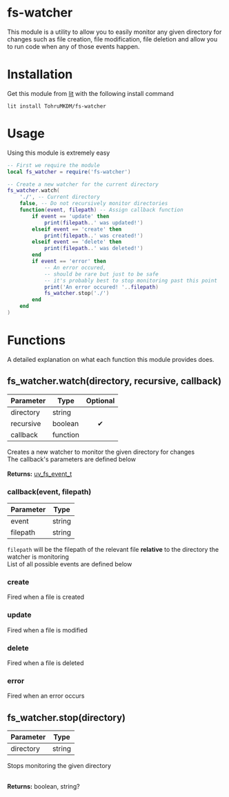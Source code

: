 # fs-watcher
This module is a utility to allow you to easily monitor any given directory for changes such as file creation, file modification, file deletion and allow you to run code when any of those events happen.

# Installation
Get this module from [lit](https://luvit.io/lit.html) with the following install command
```
lit install TohruMKDM/fs-watcher
```

# Usage
Using this module is extremely easy
```lua
-- First we require the module
local fs_watcher = require('fs-watcher')

-- Create a new watcher for the current directory
fs_watcher.watch(
    './', -- Current directory
    false, -- Do not recursively monitor directories
    function(event, filepath) -- Assign callback function
        if event == 'update' then
            print(filepath..' was updated!')
        elseif event == 'create' then
            print(filepath..' was created!')
        elseif event == 'delete' then
            print(filepath..' was deleted!')
        end
        if event == 'error' then
            -- An error occured, 
            -- should be rare but just to be safe 
            -- it's probably best to stop monitoring past this point
            print('An error occured! '..filepath)
            fs_watcher.stop('./')
        end
    end
)
```

# Functions
A detailed explanation on what each function this module provides does.
## fs_watcher.watch(directory, recursive, callback)
| Parameter |   Type   | Optional |
| --------- | -------- |:--------:|
| directory | string   |          |
| recursive | boolean  |     ✔    |
| callback  | function |          |
Creates a new watcher to monitor the given directory for changes</br>
The callback's parameters are defined below</br></br>
**Returns:** [uv_fs_event_t](https://github.com/luvit/luv/blob/master/docs.md#uv_fs_event_t--fs-event-handle)

### callback(event, filepath)
| Parameter |   Type   |
| --------- | -------- |
|   event   |  string  |   
|  filepath |  string  |
`filepath` will be the filepath of the relevant file **relative** to the directory the watcher is monitoring</br>
List of all possible events are defined below

### create
Fired when a file is created

### update
Fired when a file is modified

### delete
Fired when a file is deleted

### error
Fired when an error occurs

## fs_watcher.stop(directory)
| Parameter |   Type   |
| --------- | -------- |
| directory |  string  |
Stops monitoring the given directory</br></br>

**Returns:** boolean, string?